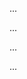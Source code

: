 <panel type="warning" header="Can improve code readability :star::star:" expandable expanded no-close>

<panel type="warning" header="Can explain the importance of readability :star::star:" expandable>
  <include src="../../book/codeQuality/maximiseReadability/introduction/full.md" />
  <panel header=":trophy: Evidence" expanded>

...

  </panel>
</panel>

<panel type="warning" header="Can follow basic guidelines for improving readability :star::star:" expandable>
  <include src="../../book/codeQuality/maximiseReadability/basic/full.md" />
  <panel header=":trophy: Evidence" expanded>

...

  </panel>
</panel>

<panel type="info" header="Can follow intermediate guidelines for improving readability :star::star::star:" expandable>
  <include src="../../book/codeQuality/maximiseReadability/intermediate/full.md" />
  <panel header=":trophy: Evidence" expanded>

...

  </panel>
</panel>

<panel type="success" header="Can follow advanced guidelines for improving readability :star::star::star::star:" expandable>
  <include src="../../book/codeQuality/maximiseReadability/advanced/full.md" />
  <panel header=":trophy: Evidence" expanded>

...

  </panel>
</panel>

</panel>
